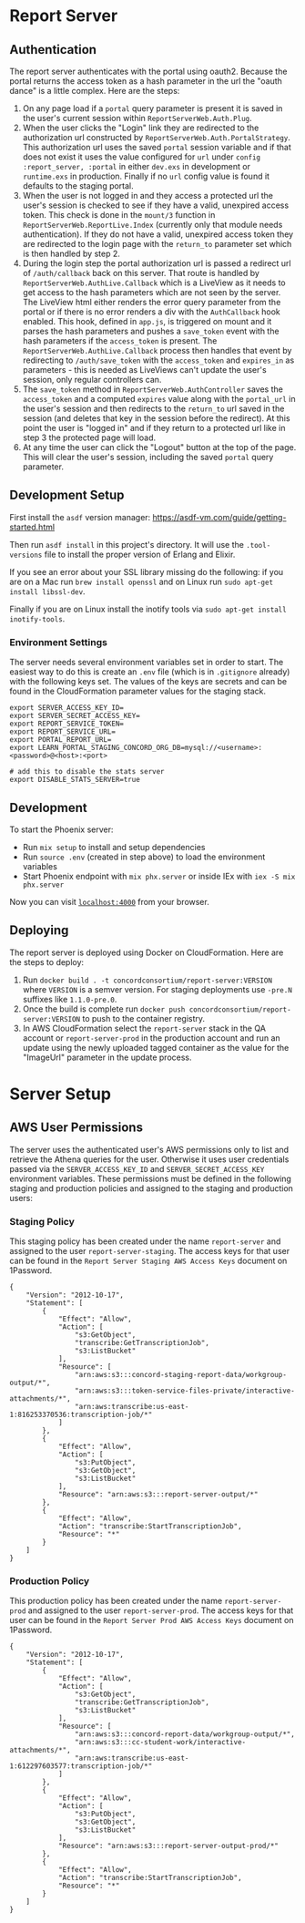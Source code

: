 # Report Server

## Authentication

The report server authenticates with the portal using oauth2.  Because the portal returns the access token as a hash parameter in the url the "oauth dance" is a little complex.  Here are the steps:

1. On any page load if a `portal` query parameter is present it is saved in the user's current session within `ReportServerWeb.Auth.Plug`.
2. When the user clicks the "Login" link they are redirected to the authorization url constructed by `ReportServerWeb.Auth.PortalStrategy`.  This authorization url uses the saved `portal` session variable and if that does not exist it uses the value configured for `url` under `config :report_server, :portal` in either `dev.exs` in development or `runtime.exs` in production.  Finally if no `url` config value is found it defaults to the staging portal.
3. When the user is not logged in and they access a protected url the user's session is checked to see if they have a valid, unexpired access token.  This check is done in the `mount/3` function in `ReportServerWeb.ReportLive.Index` (currently only that module needs authentication).  If they do not have a valid, unexpired access token they are redirected to the login page with the `return_to` parameter set which is then handled by step 2.
4. During the login step the portal authorization url is passed a redirect url of `/auth/callback` back on this server.  That route is handled by `ReportServerWeb.AuthLive.Callback` which is a LiveView as it needs to get access to the hash parameters which are not seen by the server.  The LiveView html either renders the error query parameter from the portal or if there is no error renders a div with the `AuthCallback` hook enabled.  This hook, defined in `app.js`, is triggered on mount and it parses the hash parameters and pushes a `save_token` event with the hash parameters if the `access_token` is present.  The `ReportServerWeb.AuthLive.Callback` process then handles that event by redirecting to `/auth/save_token` with the `access_token` and `expires_in` as parameters - this is needed as LiveViews can't update the user's session, only regular controllers can.
5. The `save_token` method in `ReportServerWeb.AuthController` saves the `access_token` and a computed `expires` value along with the `portal_url` in the user's session and then redirects to the `return_to` url saved in the session (and deletes that key in the session before the redirect).  At this point the user is "logged in" and if they return to a protected url like in step 3 the protected page will load.
6. At any time the user can click the "Logout" button at the top of the page.  This will clear the user's session, including the saved `portal` query parameter.


## Development Setup

First install the `asdf` version manager: https://asdf-vm.com/guide/getting-started.html

Then run `asdf install` in this project's directory.  It will use the `.tool-versions` file to install the proper version of Erlang and Elixir.

If you see an error about your SSL library missing do the following: if you are on a Mac run `brew install openssl` and on Linux run `sudo apt-get install libssl-dev`.

Finally if you are on Linux install the inotify tools via `sudo apt-get install inotify-tools`.

### Environment Settings

The server needs several environment variables set in order to start.  The easiest way to do this is create an `.env` file (which is in `.gitignore` already) with
the following keys set.  The values of the keys are secrets and can be found in the CloudFormation parameter values for the staging stack.

```
export SERVER_ACCESS_KEY_ID=
export SERVER_SECRET_ACCESS_KEY=
export REPORT_SERVICE_TOKEN=
export REPORT_SERVICE_URL=
export PORTAL_REPORT_URL=
export LEARN_PORTAL_STAGING_CONCORD_ORG_DB=mysql://<username>:<password>@<host>:<port>

# add this to disable the stats server
export DISABLE_STATS_SERVER=true
```

## Development

To start the Phoenix server:

* Run `mix setup` to install and setup dependencies
* Run `source .env` (created in step above) to load the environment variables
* Start Phoenix endpoint with `mix phx.server` or inside IEx with `iex -S mix phx.server`

Now you can visit [`localhost:4000`](http://localhost:4000) from your browser.

## Deploying

The report server is deployed using Docker on CloudFormation.  Here are the steps to deploy:

1. Run `docker build . -t concordconsortium/report-server:VERSION` where `VERSION` is a semver version.  For staging deployments use `-pre.N` suffixes like `1.1.0-pre.0`.
2. Once the build is complete run `docker push concordconsortium/report-server:VERSION` to push to the container registry.
3. In AWS CloudFormation select the `report-server` stack in the QA account or `report-server-prod` in the production account and run an update using the newly uploaded tagged container as the value for the "ImageUrl" parameter in the update process.

# Server Setup

## AWS User Permissions

The server uses the authenticated user's AWS permissions only to list and retrieve the Athena queries for the user.  Otherwise it uses user credentials passed via the `SERVER_ACCESS_KEY_ID` and `SERVER_SECRET_ACCESS_KEY` environment variables.  These permissions must be defined in the following staging and production policies and assigned to the staging and production users:

### Staging Policy

This staging policy has been created under the name `report-server` and assigned to the user `report-server-staging`.  The access keys for that user can be found in the `Report Server Staging AWS Access Keys` document on 1Password.

```
{
	"Version": "2012-10-17",
	"Statement": [
		{
			"Effect": "Allow",
			"Action": [
				"s3:GetObject",
				"transcribe:GetTranscriptionJob",
				"s3:ListBucket"
			],
			"Resource": [
				"arn:aws:s3:::concord-staging-report-data/workgroup-output/*",
				"arn:aws:s3:::token-service-files-private/interactive-attachments/*",
				"arn:aws:transcribe:us-east-1:816253370536:transcription-job/*"
			]
		},
		{
			"Effect": "Allow",
			"Action": [
				"s3:PutObject",
				"s3:GetObject",
				"s3:ListBucket"
			],
			"Resource": "arn:aws:s3:::report-server-output/*"
		},
		{
			"Effect": "Allow",
			"Action": "transcribe:StartTranscriptionJob",
			"Resource": "*"
		}
	]
}
```

### Production Policy

This production policy has been created under the name `report-server-prod` and assigned to the user `report-server-prod`.  The access keys for that user can be found in the `Report Server Prod AWS Access Keys` document on 1Password.

```
{
	"Version": "2012-10-17",
	"Statement": [
		{
			"Effect": "Allow",
			"Action": [
				"s3:GetObject",
				"transcribe:GetTranscriptionJob",
				"s3:ListBucket"
			],
			"Resource": [
				"arn:aws:s3:::concord-report-data/workgroup-output/*",
				"arn:aws:s3:::cc-student-work/interactive-attachments/*",
				"arn:aws:transcribe:us-east-1:612297603577:transcription-job/*"
			]
		},
		{
			"Effect": "Allow",
			"Action": [
				"s3:PutObject",
				"s3:GetObject",
				"s3:ListBucket"
			],
			"Resource": "arn:aws:s3:::report-server-output-prod/*"
		},
		{
			"Effect": "Allow",
			"Action": "transcribe:StartTranscriptionJob",
			"Resource": "*"
		}
	]
}
```

